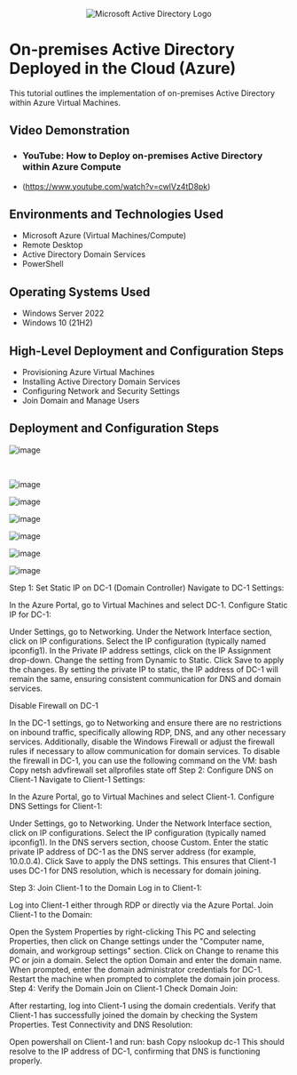
<p align="center">
<img src="https://i.imgur.com/pU5A58S.png" alt="Microsoft Active Directory Logo"/>
</p>

<h1>On-premises Active Directory Deployed in the Cloud (Azure)</h1>
This tutorial outlines the implementation of on-premises Active Directory within Azure Virtual Machines.<br />


<h2>Video Demonstration</h2>

- ### YouTube: How to Deploy on-premises Active Directory within Azure Compute
- (https://www.youtube.com/watch?v=cwlVz4tD8pk)

<h2>Environments and Technologies Used</h2>

- Microsoft Azure (Virtual Machines/Compute)
- Remote Desktop
- Active Directory Domain Services
- PowerShell

<h2>Operating Systems Used </h2>

- Windows Server 2022
- Windows 10 (21H2)

<h2>High-Level Deployment and Configuration Steps</h2>

- Provisioning Azure Virtual Machines
- Installing Active Directory Domain Services
- Configuring Network and Security Settings
- Join Domain and Manage Users

<h2>Deployment and Configuration Steps</h2>

<p>

![image](https://github.com/user-attachments/assets/f20a86e0-7ba9-4d03-8f16-c2eedab13466)

</p>
<p>
</p>
<br />

<p>

![image](https://github.com/user-attachments/assets/02595d2a-6bb2-4431-8553-82813903be16)

![image](https://github.com/user-attachments/assets/68c0e116-c67f-4c55-9ba9-9e594c412953)

![image](https://github.com/user-attachments/assets/f0ea6525-d092-44cd-8f71-b28dd23ed789)

![image](https://github.com/user-attachments/assets/ca99cb24-7ac4-4db1-b5f1-8c6594797778)

![image](https://github.com/user-attachments/assets/ab318bfc-4d6d-4c87-8669-94db7c0b1298)

![image](https://github.com/user-attachments/assets/122854e0-7582-4c2c-9d1d-97ff2b687810)



</p>
<p>

Step 1: Set Static IP on DC-1 (Domain Controller)
Navigate to DC-1 Settings:

In the Azure Portal, go to Virtual Machines and select DC-1.
Configure Static IP for DC-1:

Under Settings, go to Networking.
Under the Network Interface section, click on IP configurations.
Select the IP configuration (typically named ipconfig1).
In the Private IP address settings, click on the IP Assignment drop-down.
Change the setting from Dynamic to Static.
Click Save to apply the changes.
By setting the private IP to static, the IP address of DC-1 will remain the same, ensuring consistent communication for DNS and domain services.

Disable Firewall on DC-1

In the DC-1 settings, go to Networking and ensure there are no restrictions on inbound traffic, specifically allowing RDP, DNS, and any other necessary services.
Additionally, disable the Windows Firewall or adjust the firewall rules if necessary to allow communication for domain services.
To disable the firewall in DC-1, you can use the following command on the VM:
bash
Copy
netsh advfirewall set allprofiles state off
Step 2: Configure DNS on Client-1
Navigate to Client-1 Settings:

In the Azure Portal, go to Virtual Machines and select Client-1.
Configure DNS Settings for Client-1:

Under Settings, go to Networking.
Under the Network Interface section, click on IP configurations.
Select the IP configuration (typically named ipconfig1).
In the DNS servers section, choose Custom.
Enter the static private IP address of DC-1 as the DNS server address (for example, 10.0.0.4).
Click Save to apply the DNS settings.
This ensures that Client-1 uses DC-1 for DNS resolution, which is necessary for domain joining.

Step 3: Join Client-1 to the Domain
Log in to Client-1:

Log into Client-1 either through RDP or directly via the Azure Portal.
Join Client-1 to the Domain:

Open the System Properties by right-clicking This PC and selecting Properties, then click on Change settings under the "Computer name, domain, and workgroup settings" section.
Click on Change to rename this PC or join a domain.
Select the option Domain and enter the domain name.
When prompted, enter the domain administrator credentials for DC-1.
Restart the machine when prompted to complete the domain join process.
Step 4: Verify the Domain Join on Client-1
Check Domain Join:

After restarting, log into Client-1 using the domain credentials.
Verify that Client-1 has successfully joined the domain by checking the System Properties.
Test Connectivity and DNS Resolution:

Open powershall on Client-1 and run:
bash
Copy
nslookup dc-1
This should resolve to the IP address of DC-1, confirming that DNS is functioning properly.
</p>
<br />

<p>
